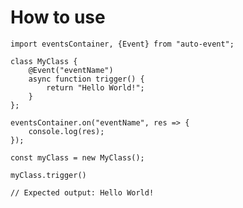 # How to use

    import eventsContainer, {Event} from "auto-event";
	
	class MyClass {
		@Event("eventName")
		async function trigger() {
			return "Hello World!";	
		}
	};
	
	eventsContainer.on("eventName", res => {
		console.log(res);
	});
	
	const myClass = new MyClass();
	
	myClass.trigger()
	
	// Expected output: Hello World!
